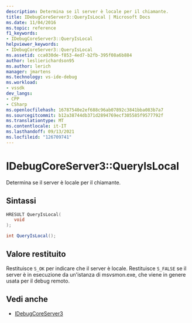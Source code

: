 ```yaml
---
description: Determina se il server è locale per il chiamante.
title: IDebugCoreServer3::QueryIsLocal | Microsoft Docs
ms.date: 11/04/2016
ms.topic: reference
f1_keywords:
- IDebugCoreServer3::QueryIsLocal
helpviewer_keywords:
- IDebugCoreServer3::QueryIsLocal
ms.assetid: cca030de-f853-4ed7-b2fb-395f08a6b884
author: leslierichardson95
ms.author: lerich
manager: jmartens
ms.technology: vs-ide-debug
ms.workload:
- vssdk
dev_langs:
- CPP
- CSharp
ms.openlocfilehash: 16787540e2ef688c96ab07892c3841bba083b7a7
ms.sourcegitcommit: b12a38744db371d2894769ecf305585f9577792f
ms.translationtype: MT
ms.contentlocale: it-IT
ms.lasthandoff: 09/13/2021
ms.locfileid: "126709741"
---
```

# <a name="idebugcoreserver3queryislocal"></a>IDebugCoreServer3::QueryIsLocal
Determina se il server è locale per il chiamante.

## <a name="syntax"></a>Sintassi

```cpp
HRESULT QueryIsLocal(
   void
);
```

```csharp
int QueryIsLocal();
```

## <a name="return-value"></a>Valore restituito
 Restituisce `S_OK` per indicare che il server è locale. Restituisce `S_FALSE` se il server è in esecuzione da un'istanza di msvsmon.exe, che viene in genere usata per il debug remoto.

## <a name="see-also"></a>Vedi anche
- [IDebugCoreServer3](../../../extensibility/debugger/reference/idebugcoreserver3.md)
